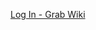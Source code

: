 
[Log In - Grab Wiki](https://wiki.grab.com/display/GITTOOLS/GitHub+Copilot+-+%28+Grab+%29+Basic+SSO+Access)